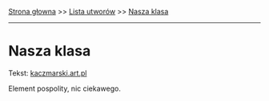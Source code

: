 [Strona głowna](../index.md) >> [Lista utworów](../list.md) >> [Nasza klasa](346.md)

---

# Nasza klasa

Tekst: [kaczmarski.art.pl](https://www.kaczmarski.art.pl/tworczosc/wiersze/nasza-klasa/)

Element pospolity, nic ciekawego.